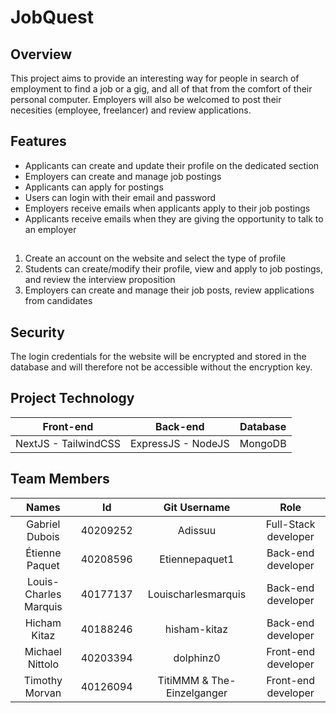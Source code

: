 # JobQuest
## Overview
This project aims to provide an interesting way for people in search of employment to find a job or a gig, and all of that from the comfort of their personal computer. Employers will also be welcomed to post their necesities (employee, freelancer) and review applications.

## Features
- Applicants can create and update their profile on the dedicated section
- Employers can create and manage job postings
- Applicants can apply for postings
- Users can login with their email and password
- Employers receive emails when applicants apply to their job postings
- Applicants receive emails when they are giving the opportunity to talk to an employer

## 
1. Create an account on the website and select the type of profile
2. Students can create/modify their profile, view and apply to job postings, and review the interview proposition
3. Employers can create and manage their job posts, review applications from candidates

## Security
The login credentials for the website will be encrypted and stored in the database and will therefore not be accessible without the encryption key.

## Project Technology
| Front-end | Back-end | Database |
| :-: | :-: | :-: |
|NextJS - TailwindCSS|ExpressJS - NodeJS|MongoDB|

## Team Members
| Names | Id | Git Username | Role |
| :-: | :-: | :-: | :-: |
|Gabriel Dubois|40209252|Adissuu|Full-Stack developer|
|Étienne Paquet|40208596|Etiennepaquet1|Back-end developer|
|Louis-Charles Marquis|40177137|Louischarlesmarquis|Back-end developer|
|Hicham Kitaz|40188246|hisham-kitaz|Back-end developer|
|Michael Nittolo|40203394|dolphinz0|Front-end developer|
|Timothy Morvan|40126094|TitiMMM & The-Einzelganger|Front-end developer|
